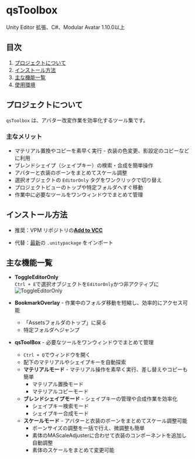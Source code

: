 <div id="top"></div>

# qsToolbox

<p style="display: inline">
Unity Editor 拡張、C#、Modular Avatar 1.10.0以上
</p>

## 目次

1. [プロジェクトについて](#プロジェクトについて)
2. [インストール方法](#インストール方法)
3. [主な機能一覧](#主な機能一覧)
4. [使用環境](#使用環境)

## プロジェクトについて <a name="プロジェクトについて"></a>

`qsToolbox` は、アバター改変作業を効率化するツール集です。

### 主なメリット

- マテリアル置換やコピーを素早く実行 - 衣装の色変更、影設定のコピーなどに利用
- ブレンドシェイプ（シェイプキー）の検索・合成を簡単操作  
- アバターと衣装のボーンをまとめてスケール調整  
- 選択オブジェクトの `EditorOnly` タグをワンクリックで切り替え  
- プロジェクトビューのトップや特定フォルダへすぐ移動  
- 作業中に必要なツールをワンウィンドウでまとめて管理

## インストール方法 <a name="インストール方法"></a>

- 推奨：VPM リポジトリの[**Add to VCC**](https://qsyi.github.io/vpm-repos/) 

- 代替：[最新](https://github.com/qsyi/qsToolbox/releases/latest)の `.unitypackage` をインポート  

## 主な機能一覧 <a name="主な機能一覧"></a>

- **ToggleEditorOnly**  
  `Ctrl + E`で選択オブジェクトを`EditorOnly`かつ非アクティブに  
  ![ToggleEditorOnly](https://github.com/user-attachments/assets/60e88bac-3241-4d64-a553-844115eca533)

- **BookmarkOverlay** - 作業中のフォルダ移動を短縮し、効率的にアクセス可能  
  - 「Assetsフォルダのトップ」に戻る  
  - 特定フォルダへジャンプ

- **qsToolBox** - 必要なツールをワンウィンドウでまとめて管理  
  - `Ctrl + Q`でウィンドウを開く  
  - 配下のマテリアルやシェイプキーを自動探索
  - **マテリアルモード** - マテリアル操作を素早く実行、差し替えやコピーも簡単  
    - マテリアル置換モード  
    - マテリアルコピーモード
  - **ブレンドシェイプモード** - シェイプキーの管理や合成作業を効率化  
    - シェイプキー検索モード  
    - シェイプキー合成モード
  - **スケールモード** - アバターと衣装のボーンをまとめてスケール調整可能  
    - ボーンサイズの調整を一括で行え、微調整も簡単
    - 素体のMAScaleAdjusterに合わせて衣装のコンポーネントを追加し自動調整
    - 素体のスケールをまとめて変更可能